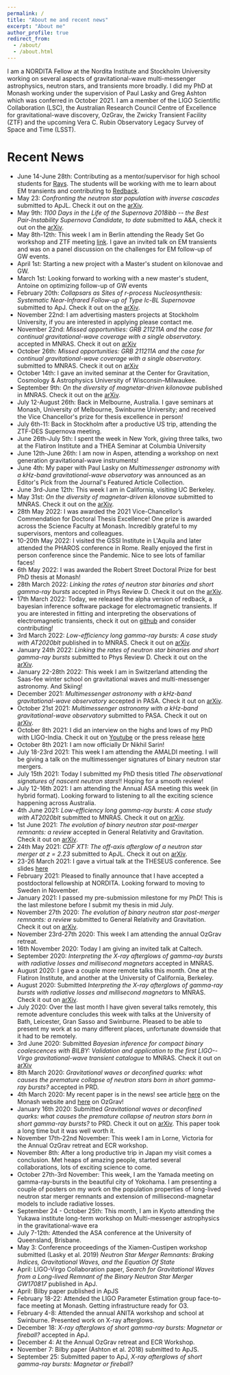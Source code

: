 ```yaml
---
permalink: /
title: "About me and recent news"
excerpt: "About me"
author_profile: true
redirect_from:
  - /about/
  - /about.html
---
```


I am a NORDITA Fellow at the Nordita Institute and Stockholm University working on several aspects of gravitational-wave multi-messenger astrophysics, neutron stars, and transients more broadly. I did my PhD at Monash working under the supervision of Paul Lasky and Greg Ashton which was conferred in October 2021.
I am a member of the LIGO Scientific Collaboration (LSC), the Australian Research Council Centre of Excellence for gravitational-wave discovery, OzGrav, the Zwicky Transient Facility (ZTF) and the upcoming Vera C. Rubin Observatory Legacy Survey of Space and Time (LSST). 

# Recent News
* June 14-June 28th: Contributing as a mentor/supervisor for high school students for [Rays](https://raysforexcellence.se). The students will be working with me to learn about EM transients and contributing to [Redback](https://github.com/nikhil-sarin/redback).
* May 23: _Confronting the neutron star population with inverse cascades_ submitted to ApJL. Check it out on the [arXiv](https://arxiv.org/abs/2305.14347).
* May 9th: _1100 Days in the Life of the Supernova 2018ibb -- the Best Pair-Instability Supernova Candidate, to date_ submitted to A&A, check it out on the [arXiv](https://arxiv.org/abs/2305.05796).
* May 8th-12th: This week I am in Berlin attending the Ready Set Go workshop and ZTF meeting [link](https://indico.desy.de/event/38331/). I gave an invited talk on EM transients and was on a panel discussion on the challenges for EM follow-up of GW events.
* April 1st: Starting a new project with a Master's student on kilonovae and GW. 
* March 1st: Looking forward to working with a new master's student, Antoine on optimizing follow-up of GW events 
* February 20th:  _Collapsars as Sites of r-process Nucleosynthesis: Systematic Near-Infrared Follow-up of Type Ic-BL Supernovae_ submitted to ApJ. Check it out on the [arXiv](https://arxiv.org/abs/2302.09226).
* November 22nd: I am advertising masters projects at Stockholm University, if you are interested in applying please contact me.
* November 22nd: _Missed opportunities: GRB 211211A and the case for continual gravitational-wave coverage with a single observatory._ accepted in MNRAS. Check it out on [arXiv](https://arxiv.org/abs/2210.14938)
* October 26th: _Missed opportunities: GRB 211211A and the case for continual gravitational-wave coverage with a single observatory._ submitted to MNRAS. Check it out on [arXiv](https://arxiv.org/abs/2210.14938)
* October 14th: I gave an invited seminar at the Center for Gravitation, Cosmology & Astrophysics
University of Wisconsin–Milwaukee. 
* September 9th: _On the diversity of magnetar-driven kilonovae_ published in MNRAS. Check it out on the [arXiv](https://arxiv.org/abs/2205.14159).
* July 12-August 26th: Back in Melbourne, Australia. I gave seminars at Monash, University of Melbourne, Swinburne University; and received the Vice Chancellor's prize for thesis excellence in person!
* July 6th-11: Back in Stockholm after a productive US trip, attending the ZTF-DES Supernova meeting. 
* June 26th-July 5th: I spent the week in New York, giving three talks, two at the Flatiron Institute and a THEA Seminar at Columbia University
* June 12th-June 26th: I am now in Aspen, attending a workshop on next generation gravitational-wave instruments!
* June 4th: My paper with Paul Lasky on _Multimessenger astronomy with a kHz-band gravitational-wave observatory_ was announced as an Editor's Pick from the Journal's Featured Article Collection.
* June 3rd-June 12th: This week I am in California, visiting UC Berkeley.
* May 31st: _On the diversity of magnetar-driven kilonovae_ submitted to MNRAS. Check it out on the [arXiv](https://arxiv.org/abs/2205.14159).
* 28th May 2022: I was awarded the 2021 Vice-Chancellor’s Commendation for Doctoral Thesis Excellence! One prize is awarded across the Science Faculty at Monash. Incredibly grateful to my supervisors, mentors and colleagues.
* 10-20th May 2022: I visited the GSSI Institute in L'Aquila and later attended the PHAROS conference in Rome. Really enjoyed the first in person conference since the Pandemic. Nice to see lots of familiar faces!
* 6th May 2022: I was awarded the Robert Street Doctoral Prize for best PhD thesis at Monash!
* 28th March 2022: _Linking the rates of neutron star binaries and short gamma-ray bursts_ accepted in Phys Review D. Check it out on the [arXiv](https://arxiv.org/abs/2201.08491).
* 17th March 2022: Today, we released the alpha version of redback, a bayesian inference software package for electromagnetic transients. If you are interested in fitting and interpreting the observations of electromagnetic transients, check it out on [github](https://github.com/nikhil-sarin/redback) and consider contributing!
* 3rd March 2022: _Low-efficiency long gamma-ray bursts: A case study with AT2020blt_ published in to MNRAS. Check it out on [arXiv](https://arxiv.org/abs/2106.01556).
* January 24th 2022: _Linking the rates of neutron star binaries and short gamma-ray bursts_ submitted to Phys Review D. Check it out on the [arXiv](https://arxiv.org/abs/2201.08491).
* January 22-28th 2022: This week I am in Switzerland attending the Saas-fee winter school on gravitational waves and multi-messenger astronomy. And Skiing!
* December 2021: _Multimessenger astronomy with a kHz-band gravitational-wave observatory_ accepted in PASA. Check it out  on [arXiv](https://arxiv.org/abs/2110.10892).
* October 21st 2021: _Multimessenger astronomy with a kHz-band gravitational-wave observatory_ submitted to PASA. Check it out  on [arXiv](https://arxiv.org/abs/2110.10892).
* October 8th 2021: I did an interview on the highs and lows of my PhD with LIGO-India. Check it out on [Youtube](https://www.youtube.com/watch?v=A-3n3IklmM0) or the press release [here](https://www.ligo-india.in/blog36/)
* October 8th 2021: I am now officially Dr Nikhil Sarin!
* July 18-23rd 2021: This week I am attending the AMALDI meeting. I will be giving a talk on the multimessenger signatures of binary neutron star mergers.
* July 15th 2021: Today I submitted my PhD thesis titled _The observational signatures of nascent neutron stars_!! Hoping for a smooth review!
* July 12-16th 2021: I am attending the Annual ASA meeting this week (in hybrid format). Looking forward to listening to all the exciting science happening across Australia.
* 4th June 2021: _Low-efficiency long gamma-ray bursts: A case study with AT2020blt_ submitted to MNRAS. Check it out  on [arXiv](https://arxiv.org/abs/2106.01556).
* 1st June 2021: _The evolution of binary neutron star post-merger remnants: a review_ accepted in General Relativity and Gravitation. Check it out  on [arXiv](https://arxiv.org/abs/2012.08172).
* 24th May 2021: _CDF XT1: The off-axis afterglow of a neutron star merger at z = 2.23_ submitted to ApJL. Check it out  on [arXiv](https://arxiv.org/abs/2105.10108).
* 23-26 March 2021: I gave a virtual talk at the THESEUS conference. See slides [here](https://www.isdc.unige.ch/theseus/posters-slides.html)
* February 2021: Pleased to finally announce that I have accepted a postdoctoral fellowship at NORDITA. Looking forward to moving to Sweden in November.
* January 2021: I passed my pre-submission milestone for my PhD! This is the last milestone before I submit my thesis in mid July.
* November 27th 2020: _The evolution of binary neutron star post-merger remnants: a review_ submitted to General Relativity and Gravitation. Check it out  on [arXiv](https://arxiv.org/abs/2012.08172).
* November 23rd-27th 2020: This week I am attending the annual OzGrav retreat.  
* 16th November 2020: Today I am giving an invited talk at Caltech.
* September 2020: _Interpreting the X-ray afterglows of gamma-ray bursts with radiative losses and millisecond magnetars_ accepted in MNRAS.
* August 2020: I gave a couple more remote talks this month. One at the Flatiron Institute, and another at the University of California, Berkeley.
* August 2020: Submitted _Interpreting the X-ray afterglows of gamma-ray bursts with radiative losses and millisecond magnetars_ to MNRAS. Check it out  on [arXiv](https://arxiv.org/abs/2008.05745).
* July 2020: Over the last month I have given several talks remotely, this remote adventure concludes this week with talks at the University of Bath, Leicester, Gran Sasso and Swinburne. Pleased to be able to present my work at so many different places, unfortunate downside that it had to be remotely.
* 3rd June 2020: Submitted _Bayesian inference for compact binary coalescences with BILBY: Validation and application to the first LIGO--Virgo gravitational-wave transient catalogue_ to MNRAS. Check it out  on [arXiv](https://arxiv.org/abs/2006.00714)
* 8th March 2020: _Gravitational waves or deconfined quarks: what causes the premature collapse of neutron stars born in short gamma-ray bursts?_ accepted in PRD.
* 4th March 2020: My recent paper is in the news! see article [here](https://www.monash.edu/science/news/current/new-study-reveals-possible-formation-of-massive-neutron-stars-from-stellar-collision/_nocache) on the Monash website and [here](https://www.ozgrav.org/news/new-study-reveals-possible-formation-of-massive-neutron-stars-from-stellar-collision) on OzGrav!
* January 16th 2020: Submitted _Gravitational waves or deconfined quarks: what causes the premature collapse of neutron stars born in short gamma-ray bursts?_ to PRD. Check it out  on [arXiv](https://arxiv.org/abs/2001.06102). This paper took a long time but it was well worth it.
* November 17th-22nd November: This week I am in Lorne, Victoria for the Annual OzGrav retreat and ECR workshop.  
* November 8th: After a long productive trip in Japan my visit comes a conclusion. Met heaps of amazing people, started several collaborations, lots of exciting science to come.
* October 27th-3rd November: This week, I am the Yamada meeting on gamma-ray-bursts in the beautiful city of Yokohama. I am presenting a couple of posters on my work on the population properties of long-lived neutron star merger remnants and extension of millisecond-magnetar models to include radiative losses.
* September 24 - October 25th: This month, I am in Kyoto attending the Yukawa institute long-term workshop on Multi-messenger astrophysics in the
gravitational-wave era
* July 7-12th: Attended the ASA conference at the University of Queensland, Brisbane.
* May 3: Conference proceedings of the Xiamen-Custipen workshop submitted (Lasky et al. 2019) _Neutron Star Merger Remnants: Braking Indices, Gravitational Waves, and the Equation Of State_
* April: LIGO-Virgo Collaboration paper, _Search for Gravitational Waves from a Long-lived Remnant of the Binary Neutron Star Merger GW170817_ published in ApJ.
* April: Bilby paper published in ApJS
* February 18-22: Attended the LIGO Parameter Estimation group face-to-face meeting at Monash. Getting infrastructure ready for O3.
* February 4-8: Attended the annual ANITA workshop and school at Swinburne. Presented work on X-ray afterglows.
* December 18: _X-ray afterglows of short gamma-ray bursts: Magnetar or fireball?_ accepted in ApJ.
* December 4: At the Annual OzGrav retreat and ECR Workshop.
* November 7: Bilby paper (Ashton et al. 2018) submitted to ApJS.
* September 25: Submitted paper to ApJ, _X-ray afterglows of short gamma-ray bursts: Magnetar or fireball?_
